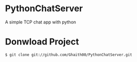 # PythonChatServer
A simple TCP chat app with python
# Donwload Project 
    
    $ git clone git://github.com/Ghaith00/PythonChatServer.git

